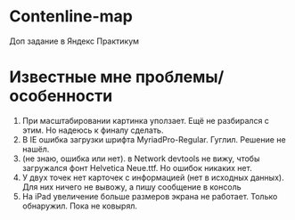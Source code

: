 # Contenline-map
Доп задание в Яндекс Практикум

# Известные мне проблемы/особенности
1. При масштабировании картинка уползает. Ещё не разбирался с этим. Но надеюсь к финалу сделать.
2. В IE ошибка загрузки шрифта MyriadPro-Regular. Гуглил. Решение не нашёл.
3. (не знаю, ошибка или нет). в Network devtools не вижу, чтобы загружался фонт Helvetica Neue.ttf. Но ошибок никаких нет.
4. У двух точек нет карточек с информацией (нет в исходных данных). Для них ничего не вывожу, а пишу сообщение в консоль
5. На iPad увеличение больше размеров экрана не работает. Только обнаружил. Пока не ковырял.